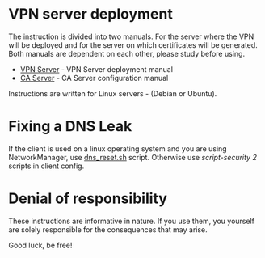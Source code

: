 # VPN server deployment
The instruction is divided into two manuals. For the server where the VPN will be deployed and for the server on which certificates will be generated. Both manuals are dependent on each other, please study before using.

- [VPN Server](https://github.com/vzx7/vpn-setup/blob/main/vpn_server.md) - VPN Server deployment manual
- [CA Server](https://github.com/vzx7/vpn-setup/blob/main/ca_server.md) - CA Server configuration manual

Instructions are written for Linux servers  - (Debian or Ubuntu).

# Fixing a DNS Leak
If the client is used on a linux operating system and you are using NetworkManager, use [dns_reset.sh](https://github.com/vzx7/vpn-setup/blob/main/dns_reset.sh) script. Otherwise use *script-security 2* scripts in client config.

# Denial of responsibility

These instructions are informative in nature. If you use them, you yourself are solely responsible for the consequences that may arise.

Good luck, be free!
